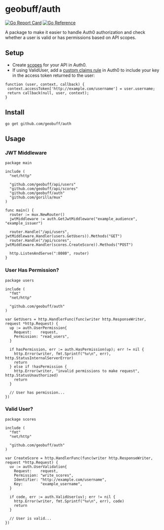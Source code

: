 # geobuff/auth
[![Go Report Card](https://goreportcard.com/badge/github.com/geobuff/auth)](https://goreportcard.com/report/github.com/geobuff/auth)
[![Go Reference](https://pkg.go.dev/badge/github.com/geobuff/auth.svg)](https://pkg.go.dev/github.com/geobuff/auth)

A package to make it easier to handle Auth0 authorization and check whether a user is valid or has permissions based on API scopes.

## Setup
 - Create [scopes](https://auth0.com/docs/scopes/api-scopes) for your API in Auth0.
 - If using ValidUser, add a [custom claims rule](https://auth0.com/docs/scopes/sample-use-cases-scopes-and-claims#add-custom-claims-to-a-token) in Auth0 to include your key in the access token returned to the user:
 ```
 function (user, context, callback) {
  context.accessToken['http://example.com/username'] = user.username;
  return callback(null, user, context);
}
 ```
 
## Install
```
go get github.com/geobuff/auth
```

## Usage

### JWT Middleware
```
package main

include (
  "net/http"
  
  "github.com/geobuff/api/users"
  "github.com/geobuff/api/scores"
  "github.com/geobuff/auth"
  "github.com/gorilla/mux"
)

func main() {
  router := mux.NewRouter()
  jwtMiddleware := auth.GetJwtMiddleware("example_audience", "example_issuer")
  
  router.Handle("/api/users", jwtMiddleware.Handler(users.GetUsers)).Methods("GET")
  router.Handle("/api/scores", jwtMiddleware.Handler(scores.CreateScore)).Methods("POST")
  
  http.ListenAndServe(":8080", router)
}
```

### User Has Permission?
```
package users

include (
  "fmt"
  "net/http"
  
  "github.com/geobuff/auth"
)

var GetUsers = http.HandlerFunc(func(writer http.ResponseWriter, request *http.Request) {
  up := auth.UserPermission{
    Request:    request,
    Permission: "read_users",
  }

  if hasPermission, err := auth.HasPermission(up); err != nil {
    http.Error(writer, fmt.Sprintf("%v\n", err), http.StatusInternalServerError)
    return
  } else if !hasPermission {
    http.Error(writer, "invalid permissions to make request", http.StatusUnauthorized)
    return
  }
  
  // User has permission...
})
```

### Valid User?
```
package scores

include (
  "fmt"
  "net/http"
  
  "github.com/geobuff/auth"
)

var CreateScore = http.HandlerFunc(func(writer http.ResponseWriter, request *http.Request) {
  uv := auth.UserValidation{
    Request:    request,
    Permission: "write_scores",
    Identifier: "http://example.com/username",
    Key:        "example_username",
  }

  if code, err := auth.ValidUser(uv); err != nil {
    http.Error(writer, fmt.Sprintf("%v\n", err), code)
    return
  }

  // User is valid...
})
```
